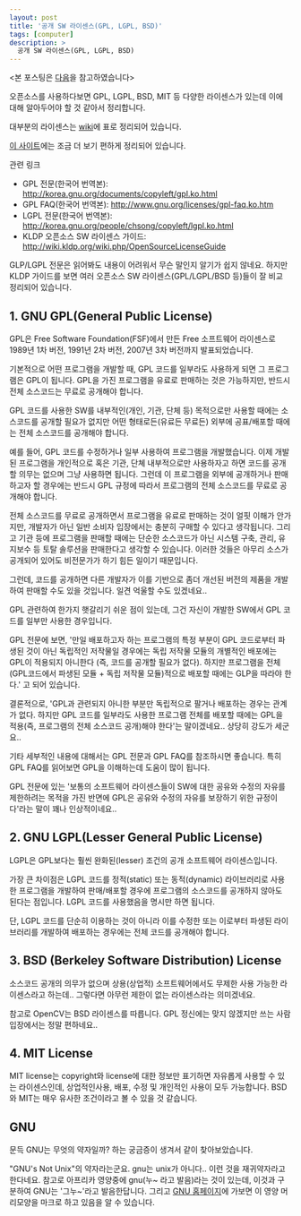 ```yaml
---
layout: post
title: '공개 SW 라이센스(GPL, LGPL, BSD)'
tags: [computer]
description: >
  공개 SW 라이센스(GPL, LGPL, BSD)
---
```


<본 포스팅은 [다음](http://darkpgmr.tistory.com/89)을 참고하였습니다>

오픈소스를 사용하다보면 GPL, LGPL, BSD, MIT 등 다양한 라이센스가 있는데 이에 대해 알아두어야 할 것 같아서 정리합니다.

대부분의 라이센스는 [wiki](https://en.wikipedia.org/wiki/Comparison_of_free_and_open-source_software_licenses
)에 표로 정리되어 있습니다.

[이 사이트](https://choosealicense.com/licenses/)에는 조금 더 보기 편하게 정리되어 있습니다.

관련 링크

* GPL 전문(한국어 번역본): <http://korea.gnu.org/documents/copyleft/gpl.ko.html>
* GPL FAQ(한국어 번역본): <http://www.gnu.org/licenses/gpl-faq.ko.htm>
* LGPL 전문(한국어 번역본): <http://korea.gnu.org/people/chsong/copyleft/lgpl.ko.html>
* KLDP 오픈소스 SW 라이센스 가이드: <http://wiki.kldp.org/wiki.php/OpenSourceLicenseGuide>

GLP/LGPL 전문은 읽어봐도 내용이 어려워서 무슨 말인지 알기가 쉽지 않네요. 하지만 KLDP 가이드를 보면 여러 오픈소스 SW 라이센스(GPL/LGPL/BSD 등)들이 잘 비교 정리되어 있습니다.


## 1. GNU GPL(General Public License)

GPL은 Free Software Foundation(FSF)에서 만든 Free 소프트웨어 라이센스로 1989년 1차 버전, 1991년 2차 버전, 2007년 3차 버전까지 발표되었습니다.

기본적으로 어떤 프로그램을 개발할 때, GPL 코드를 일부라도 사용하게 되면 그 프로그램은 GPL이 됩니다. GPL을 가진 프로그램을 유료로 판매하는 것은 가능하지만, 반드시 전체 소스코드는 무료로 공개해야 합니다.

GPL 코드를 사용한 SW를 내부적인(개인, 기관, 단체 등) 목적으로만 사용할 때에는 소스코드를 공개할 필요가 없지만 어떤 형태로든(유료든 무료든) 외부에 공표/배포할 때에는 전체 소스코드를 공개해야 합니다.

예를 들어, GPL 코드를 수정하거나 일부 사용하여 프로그램을 개발했습니다. 이제 개발된 프로그램을 개인적으로 혹은 기관, 단쳬 내부적으로만 사용하자고 하면 코드를 공개할 의무는 없으며 그냥 사용하면 됩니다. 그런데 이 프로그램을 외부에 공개하거나 판매하고자 할 경우에는 반드시 GPL 규정에 따라서 프로그램의 전체 소스코드를 무료로 공개해야 합니다.

전체 소스코드를 무료로 공개하면서 프로그램을 유료로 판매하는 것이 얼핏 이해가 안가지만, 개발자가 아닌 일반 소비자 입장에서는 충분히 구매할 수 있다고 생각됩니다. 그리고 기관 등에 프로그램을 판매할 때에는 단순한 소스코드가 아닌 시스템 구축, 관리, 유지보수 등 토탈 솔루션을 판매한다고 생각할 수 있습니다. 이러한 것들은 아무리 소스가 공개되어 있어도 비전문가가 하기 힘든 일이기 때문입니다.

그런데, 코드를 공개하면 다른 개발자가 이를 기반으로 좀더 개선된 버전의 제품을 개발하여 판매할 수도 있을 것입니다. 일견 억울할 수도 있겠네요..

GPL 관련하여 한가지 햇갈리기 쉬운 점이 있는데, 그건 자신이 개발한 SW에서 GPL 코드를 일부만 사용한 경우입니다.

GPL 전문에 보면, '만일 배포하고자 하는 프로그램의 특정 부분이 GPL 코드로부터 파생된 것이 아닌 독립적인 저작물일 경우에는 독립 저작물 모듈의 개별적인 배포에는 GPL이 적용되지 아니한다 (즉, 코드를 공개할 필요가 없다). 하지만 프로그램을 전체(GPL코드에서 파생된 모듈 + 독립 저작물 모듈)적으로 배포할 때에는 GLP을 따라야 한다.' 고 되어 있습니다.

결론적으로, 'GPL과 관련되지 아니한 부분만 독립적으로 팔거나 배포하는 경우는 관계가 없다. 하지만 GPL 코드를 일부라도 사용한 프로그램 전체를 배포할 때에는 GPL을 적용(즉, 프로그램의 전체 소스코드 공개)해야 한다'는 말이겠네요.. 상당히 강도가 세군요..

기타 세부적인 내용에 대해서는 GPL 전문과 GPL FAQ를 참조하시면 좋습니다. 특히 GPL FAQ를 읽어보면 GPL을 이해하는데 도움이 많이 됩니다.

GPL 전문에 있는 '보통의 소프트웨어 라이센스들이 SW에 대한 공유와 수정의 자유를 제한하려는 목적을 가진 반면에 GPL은 공유와 수정의 자유를 보장하기 위한 규정이다'라는 말이 꽤나 인상적이네요..


## 2. GNU LGPL(Lesser General Public License)

LGPL은 GPL보다는 훨씬 완화된(lesser) 조건의 공개 소프트웨어 라이센스입니다.

가장 큰 차이점은 LGPL 코드를 정적(static) 또는 동적(dynamic) 라이브러리로 사용한 프로그램을 개발하여 판매/배포할 경우에 프로그램의 소스코드를 공개하지 않아도 된다는 점입니다. LGPL 코드를 사용했음을 명시만 하면 됩니다.

단, LGPL 코드를 단순히 이용하는 것이 아니라 이를 수정한 또는 이로부터 파생된 라이브러리를 개발하여 배포하는 경우에는 전체 코드를 공개해야 합니다.


## 3. BSD (Berkeley Software Distribution) License

소스코드 공개의 의무가 없으며 상용(상업적) 소프트웨어에서도 무제한 사용 가능한 라이센스라고 하는데.. 그렇다면 아무런 제한이 없는 라이센스라는 의미겠네요.

참고로 OpenCV는 BSD 라이센스를 따릅니다. GPL 정신에는 맞지 않겠지만 쓰는 사람 입장에서는 정말 편하네요..

## 4. MIT License

MIT license는 copyright와 license에 대한 정보만 표기하면 자유롭게 사용할 수 있는 라이센스인데, 상업적인사용, 배포, 수정 및 개인적인 사용이 모두 가능합니다. BSD와 MIT는 매우 유사한 조건이라고 볼 수 있을 것 같습니다.


## GNU

문득 GNU는 무엇의 약자일까? 하는 궁금증이 생겨서 같이 찾아보았습니다.

"GNU's Not Unix"의 약자라는군요. gnu는 unix가 아니다..
이런 것을 재귀약자라고 한다네요.
참고로 아프리카 영양중에 gnu(누~ 라고 발음)라는 것이 있는데, 이것과 구분하여 GNU는 '그누~'라고 발음한답니다. 그리고 [GNU 홈페이지](http://www.gnu.org/)에 가보면 이 영양 머리모양을 마크로 하고 있음을 알 수 있습니다.



